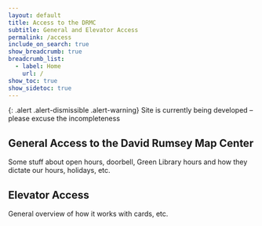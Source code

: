 ```yaml
---
layout: default
title: Access to the DRMC
subtitle: General and Elevator Access
permalink: /access
include_on_search: true
show_breadcrumb: true
breadcrumb_list:
  - label: Home
    url: /
show_toc: true
show_sidetoc: true
---
```

{: .alert .alert-dismissible .alert-warning}
Site is currently being developed – please excuse the incompleteness

## General Access to the David Rumsey Map Center

Some stuff about open hours, doorbell, Green Library hours and how they dictate our hours, holidays, etc.

## Elevator Access

General overview of how it works with cards, etc.